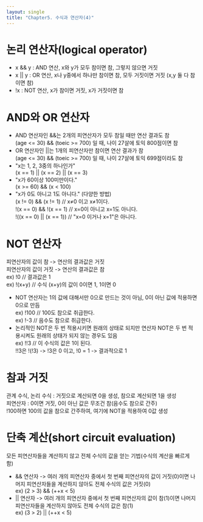 ```yaml
---
layout: single
title: "Chapter5. 수식과 연산자(4)"
---
```


# 논리 연산자(logical operator)

+ x && y : AND 연산, x와 y가 모두 참이면 참, 그렇지 않으면 거짓   
+ x || y : OR 연산, x나 y중에서 하나만 참이면 참, 모두 거짓이면 거짓 (x,y 둘 다 참이면 참)   
+ !x : NOT 연산, x가 참이면 거짓, x가 거짓이면 참   

# AND와 OR 연산자

+ AND 연산자인 &&는 2개의 피연산자가 모두 참일 때만 연산 결과도 참   
(age <= 30) && (toeic >= 700) 일 때, 나이 27살에 토익 800점이면 참   
+ OR 연산자인 ||는 1개의 피연산자만 참이면 연산 결과가 참   
(age <= 30) && (toeic >= 700) 일 때, 나이 27살에 토익 699점이라도 참   
+ "x는 1, 2, 3중의 하나인가"   
(x == 1) || (x == 2) || (x == 3)   
+ "x가 60이상 100미만이다."   
(x >= 60) && (x < 100)   
+ "x가 0도 아니고 1도 아니다." (다양한 방법)   
(x != 0) && (x != 1) // x≠0 이고 x≠1이다.   
!(x == 0) && !(x == 1) // x=0이 아니고 x=1도 아니다.   
!((x == 0) || (x == 1)) // "x=0 이거나 x=1"은 아니다.   

# NOT 연산자

피연산자의 값이 참 -> 연산의 결과값은 거짓   
피연산자의 값이 거짓 -> 연산의 결과값은 참   
ex) !0 // 결과값은 1   
ex) !(x+y) // 수식 (x+y)의 값이 0이면 1, 1이면 0   
+ NOT 연산자는 1의 값에 대해서만 0으로 만드는 것이 아님, 0이 아닌 값에 적용하면 0으로 만듬   
ex) !100 // 100도 참으로 취급한다.   
ex) !-3 // 음수도 참으로 취급한다.   
+ 논리적인 NOT은 두 번 적용시키면 원래의 상태로 되지만 연산자 NOT은 두 번 적용시켜도 원래의 상태가 되지 않는 경우도 있음   
ex) !!3 // 이 수식의 값은 1이 된다.   
!!3은 !(!3) -> !3은 0 이고, !0 = 1 -> 결과적으로 1   

# 참과 거짓

관계 수식, 논리 수식 : 거짓으로 계산되면 0을 생성, 참으로 계산되면 1을 생성   
피연산자 : 0이면 거짓, 0이 아닌 값은 무조건 참(음수도 참으로 간주)   
!100하면 100의 값을 참으로 간주하여, 여기에 NOT을 적용하여 0값 생성   

# 단축 계산(short circuit evaluation)

모든 피연산자들을 계산하지 않고 전체 수식의 값을 얻는 기법(수식의 계산을 빠르게 함)   
+ && 연산자 -> 여러 개의 피연산자 중에서 첫 번째 피연산자의 값이 거짓(0)이면 나머지 피연산자들을 계산하지 않아도 전체 수식의 값은 거짓(0)   
ex) (2 > 3) && (++x < 5)
+ || 연산자 -> 여러 개의 피연산자 중에서 첫 번째 피연산자의 값이 참(1)이면 나머지 피연산자들을 계산하지 않아도 전체 수식의 값은 참(1)   
ex) (3 > 2) || (++x < 5)   
